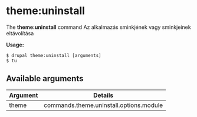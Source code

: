# theme:uninstall
The **theme:uninstall** command Az alkalmazás sminkjének vagy sminkjeinek eltávolítása

**Usage:**
```
$ drupal theme:uninstall [arguments] 
$ tu  
```

## Available arguments
Argument | Details
---------|-------------
theme | commands.theme.uninstall.options.module
